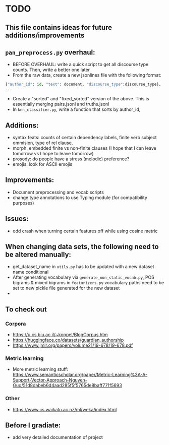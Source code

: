 # TODO
This file contains ideas for future additions/improvements
------

## `pan_preprocess.py` overhaul:
- BEFORE OVERHAUL: write a quick script to get all discourse type counts. Then, write a better one later
- From the raw data, create a new jsonlines file with the following format: 
```python
{"author_id": id, "text": document, "discourse_type":discourse_type},
...             
```
- Create a "sorted" and "fixed_sorted" version of the above. This is essentially merging pairs.jsonl and truths.jsonl
- In `knn_classifier.py`, write a function that sorts by author_id, 


## Additions:
- syntax feats: counts of certain dependency labels, finite verb subject ommision, type of rel clause, 
- morph: embedded finite vs non-finite clauses (I hope that I can leave tomorrow vs I hope to leave tomorrow)
- prosody: do people have a stress (melodic) preference?
- emojis: look for ASCII emojis

## Improvements:

- Document preprocessing and vocab scripts
- change type annotations to use Typing module (for compatibility purposes)

## Issues:
- odd crash when turning certain features off while using cosine metric

## When changing data sets, the following need to be altered manually:
- get_dataset_name in `utils.py` has to be updated with a new dataset name conditional
- After generating vocabulary via `generate_non_static_vocab.py`, POS bigrams & mixed bigrams in `featurizers.py` vocabulary paths need to be set to new pickle file generated for the new dataset
- 

## To check out

### Corpora
- https://u.cs.biu.ac.il/~koppel/BlogCorpus.htm
- https://huggingface.co/datasets/guardian_authorship
- https://www.jmlr.org/papers/volume21/19-678/19-678.pdf
### Metric learning
- More metric learning stuff: https://www.semanticscholar.org/paper/Metric-Learning%3A-A-Support-Vector-Approach-Nguyen-Guo/51d8dabeb6d4aad285f5f5765de8baff771f5693
### Other
- https://www.cs.waikato.ac.nz/ml/weka/index.html

## Before I gradiate:
- add very detailed documentation of project